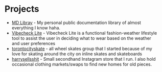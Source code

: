 # Projects

- [MD Libray](https://harryliu.design/docs) - My personal public documentation library of almost everything I know haha.
- [Vibecheck Lite](https://harryliu.design/projects/vibecheck-lite/app) - Vibecheck Lite is a functional fashion-weather lifestyle tool to assist the user in deciding what to wear based on the weather and user preferences
- [torontocityskate](https://www.instagram.com/torontocityskate/) - all wheel skates group that I started because of my love for skating around the city on inline skates and skateboards
- [harrysellsshit](https://www.instagram.com/harrysellsshit/) - Small secondhand Instagram store that I run. I also hold occasional clothing markets/swaps to find new homes for old pieces.
